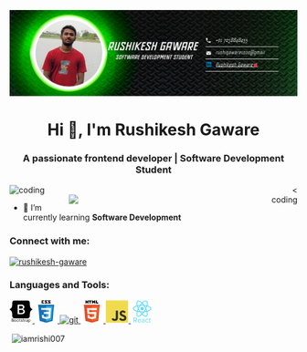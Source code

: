 ![logo](https://github.com/iamrishi007/iamrishi007/blob/main/Blue%20Geometric%20Technology%20LinkedIn%20Banner.png)
<h1 align="center">Hi 👋, I'm Rushikesh Gaware</h1>
<h3 align="center">A passionate frontend developer | Software Development Student</h3>

<img align="left" alt="coding" width="400"
          scr="https://camo.githubusercontent.com/8bf6f6d78abc81fcf9c49f10649423e73ea44bc248e83aaae8759d401c829a84/68747470733a2f2f70687973696373677572756b756c2e66696c65732e776f726470726573732e636f6d2f323031392f30322f6368617261637465722d312e676966">

<p align="right"> <<img align="right" alt="coding" width="400" src="https://user-images.githubusercontent.com/55389276/140866485-8fb1c876-9a8f-4d6a-98dc-08c4981eaf70.gif"> </p>

- 🌱 I’m currently learning **Software Development**

<h3 align="left">Connect with me:</h3>
<p align="left">
          <a href="https://linkedin.com/in/rushikesh-gaware" target="blank"><img align="center"
                              src="https://raw.githubusercontent.com/rahuldkjain/github-profile-readme-generator/master/src/images/icons/Social/linked-in-alt.svg"
                              alt="rushikesh-gaware" height="30" width="40" /></a>
</p>

<h3 align="left">Languages and Tools:</h3>
<p align="left"> <a href="https://getbootstrap.com" target="_blank" rel="noreferrer"> <img
                              src="https://raw.githubusercontent.com/devicons/devicon/master/icons/bootstrap/bootstrap-plain-wordmark.svg"
                              alt="bootstrap" width="40" height="40" /> </a> <a href="https://www.w3schools.com/css/"
                    target="_blank" rel="noreferrer"> <img
                              src="https://raw.githubusercontent.com/devicons/devicon/master/icons/css3/css3-original-wordmark.svg"
                              alt="css3" width="40" height="40" /> </a> <a href="https://git-scm.com/" target="_blank"
                    rel="noreferrer"> <img src="https://www.vectorlogo.zone/logos/git-scm/git-scm-icon.svg" alt="git"
                              width="40" height="40" /> </a> <a href="https://www.w3.org/html/" target="_blank"
                    rel="noreferrer"> <img
                              src="https://raw.githubusercontent.com/devicons/devicon/master/icons/html5/html5-original-wordmark.svg"
                              alt="html5" width="40" height="40" /> </a> <a
                    href="https://developer.mozilla.org/en-US/docs/Web/JavaScript" target="_blank" rel="noreferrer">
                    <img src="https://raw.githubusercontent.com/devicons/devicon/master/icons/javascript/javascript-original.svg"
                              alt="javascript" width="40" height="40" /> </a> <a href="https://reactjs.org/"
                    target="_blank" rel="noreferrer"> <img
                              src="https://raw.githubusercontent.com/devicons/devicon/master/icons/react/react-original-wordmark.svg"
                              alt="react" width="40" height="40" /> </a> </p>

<p>&nbsp;<img align="center"
                    src="https://github-readme-stats.vercel.app/api?username=iamrishi007&show_icons=true&locale=en"
                    alt="iamrishi007" /></p>
